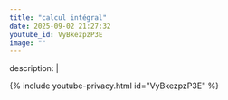 ```yaml
---
title: "calcul intégral"
date: 2025-09-02 21:27:32 
youtube_id: VyBkezpzP3E
image: ""
---
```

description: |
  
{% include youtube-privacy.html id="VyBkezpzP3E" %}
